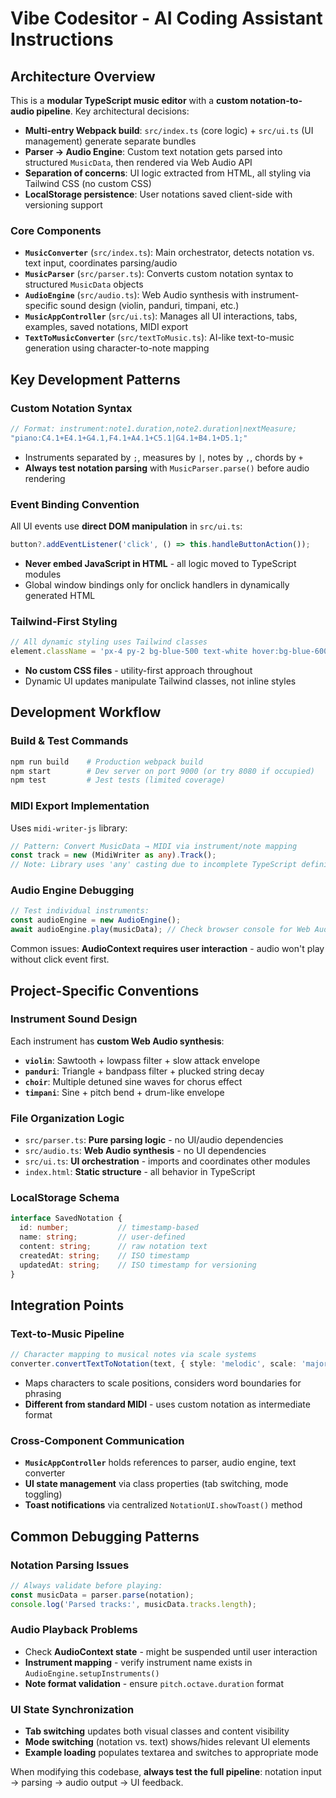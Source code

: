 # Vibe Codesitor - AI Coding Assistant Instructions

## Architecture Overview

This is a **modular TypeScript music editor** with a **custom notation-to-audio pipeline**. Key architectural decisions:

- **Multi-entry Webpack build**: `src/index.ts` (core logic) + `src/ui.ts` (UI management) generate separate bundles
- **Parser → Audio Engine**: Custom text notation gets parsed into structured `MusicData`, then rendered via Web Audio API
- **Separation of concerns**: UI logic extracted from HTML, all styling via Tailwind CSS (no custom CSS)
- **LocalStorage persistence**: User notations saved client-side with versioning support

### Core Components

- **`MusicConverter`** (`src/index.ts`): Main orchestrator, detects notation vs. text input, coordinates parsing/audio
- **`MusicParser`** (`src/parser.ts`): Converts custom notation syntax to structured `MusicData` objects
- **`AudioEngine`** (`src/audio.ts`): Web Audio synthesis with instrument-specific sound design (violin, panduri, timpani, etc.)
- **`MusicAppController`** (`src/ui.ts`): Manages all UI interactions, tabs, examples, saved notations, MIDI export
- **`TextToMusicConverter`** (`src/textToMusic.ts`): AI-like text-to-music generation using character-to-note mapping

## Key Development Patterns

### Custom Notation Syntax
```typescript
// Format: instrument:note1.duration,note2.duration|nextMeasure;
"piano:C4.1+E4.1+G4.1,F4.1+A4.1+C5.1|G4.1+B4.1+D5.1;"
```
- Instruments separated by `;`, measures by `|`, notes by `,`, chords by `+`
- **Always test notation parsing** with `MusicParser.parse()` before audio rendering

### Event Binding Convention
All UI events use **direct DOM manipulation** in `src/ui.ts`:
```typescript
button?.addEventListener('click', () => this.handleButtonAction());
```
- **Never embed JavaScript in HTML** - all logic moved to TypeScript modules
- Global window bindings only for onclick handlers in dynamically generated HTML

### Tailwind-First Styling
```typescript
// All dynamic styling uses Tailwind classes
element.className = 'px-4 py-2 bg-blue-500 text-white hover:bg-blue-600';
```
- **No custom CSS files** - utility-first approach throughout
- Dynamic UI updates manipulate Tailwind classes, not inline styles

## Development Workflow

### Build & Test Commands
```bash
npm run build    # Production webpack build
npm start        # Dev server on port 9000 (or try 8080 if occupied)
npm test         # Jest tests (limited coverage)
```

### MIDI Export Implementation
Uses `midi-writer-js` library:
```typescript
// Pattern: Convert MusicData → MIDI via instrument/note mapping
const track = new (MidiWriter as any).Track();
// Note: Library uses 'any' casting due to incomplete TypeScript definitions
```

### Audio Engine Debugging
```typescript
// Test individual instruments:
const audioEngine = new AudioEngine();
await audioEngine.play(musicData); // Check browser console for Web Audio errors
```
Common issues: **AudioContext requires user interaction** - audio won't play without click event first.

## Project-Specific Conventions

### Instrument Sound Design
Each instrument has **custom Web Audio synthesis**:
- **`violin`**: Sawtooth + lowpass filter + slow attack envelope
- **`panduri`**: Triangle + bandpass filter + plucked string decay
- **`choir`**: Multiple detuned sine waves for chorus effect
- **`timpani`**: Sine + pitch bend + drum-like envelope

### File Organization Logic
- `src/parser.ts`: **Pure parsing logic** - no UI/audio dependencies
- `src/audio.ts`: **Web Audio synthesis** - no UI dependencies  
- `src/ui.ts`: **UI orchestration** - imports and coordinates other modules
- `index.html`: **Static structure** - all behavior in TypeScript

### LocalStorage Schema
```typescript
interface SavedNotation {
  id: number;           // timestamp-based
  name: string;         // user-defined
  content: string;      // raw notation text
  createdAt: string;    // ISO timestamp
  updatedAt: string;    // ISO timestamp for versioning
}
```

## Integration Points

### Text-to-Music Pipeline
```typescript
// Character mapping to musical notes via scale systems
converter.convertTextToNotation(text, { style: 'melodic', scale: 'major' })
```
- Maps characters to scale positions, considers word boundaries for phrasing
- **Different from standard MIDI** - uses custom notation as intermediate format

### Cross-Component Communication
- **`MusicAppController`** holds references to parser, audio engine, text converter
- **UI state management** via class properties (tab switching, mode toggling)
- **Toast notifications** via centralized `NotationUI.showToast()` method

## Common Debugging Patterns

### Notation Parsing Issues
```typescript
// Always validate before playing:
const musicData = parser.parse(notation);
console.log('Parsed tracks:', musicData.tracks.length);
```

### Audio Playback Problems
- Check **AudioContext state** - might be suspended until user interaction
- **Instrument mapping** - verify instrument name exists in `AudioEngine.setupInstruments()`
- **Note format validation** - ensure `pitch.octave.duration` format

### UI State Synchronization
- **Tab switching** updates both visual classes and content visibility
- **Mode switching** (notation vs. text) shows/hides relevant UI elements
- **Example loading** populates textarea and switches to appropriate mode

When modifying this codebase, **always test the full pipeline**: notation input → parsing → audio output → UI feedback.
